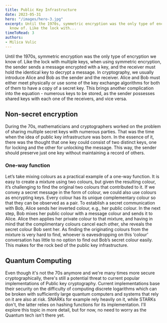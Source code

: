 ```yaml
---
title: Public Key Infrastructure
date: 2023-05-31
hero: "/images/hero-3.jpg"
excerpt: Until the 1970s, symmetric encryption was the only type of encryption we
  know of. Like the lock with...
timeToRead: 3
authors:
- Milica Vulic
---
```


Until the 1970s, symmetric encryption was the only type of encryption we know of. Like the lock with multiple keys, when using symmetric encryption, the sender sends a message encrypted with a key, and the receiver must hold the identical key to decrypt a message. In cryptography, we usually introduce Alice and Bob as the sender and the receiver. Alice and Bob must either meet physically or use some of the key exchange algorithms for both of them to have a copy of a secret key. This brings another complication into the equation - numerous keys to be stored, as the sender possesses shared keys with each one of the receivers, and vice versa.

## Non-secret encryption

During the 70s, mathematicians and cryptographers worked on the problem of sharing multiple secret keys with numerous parties. That was the time when the idea of public key infrastructure was born. In the essence of it, there was the thought that one key could consist of two distinct keys, one for locking and the other for unlocking the message. This way, the sender should preserve just one key without maintaining a record of others.

### One-way function

Let’s take mixing colours as a practical example of a one-way function. It is easy to create a mixture using two colours, but given the resulting colour, it’s challenging to find the original two colours that contributed to it. If we convey a secret message in the form of colour, we could also use colours as encrypting keys. Every colour has its unique complementary colour so that they can be observed as a pair. To establish a secret communication with Bob, Alice sends her inverted colour, e.g., her public colour. In the next step, Bob mixes her public colour with a message colour and sends it to Alice. Alice then applies her private colour to that mixture, and having in mind that the complimentary colours cancel each other, she reveals the secret colour Bob sent her. As finding the originating colours from the mixture is very hard to find, whoever is eavesdropping on this ‘colour’ conversation has little to no option to find out Bob’s secret colour easily. This makes for the rock bed of the public key infrastructure.

## Quantum Computing

Even though it's not the 70s anymore and we're many times more secure cryptographically, there's still a potential threat to current popular implementations of Public key cryptography. Current implementations base their security on the difficulty of computing discrete logarithms which can be broken with sufficiently large quantum computers and systems that rely on it are also at risk. SNARKs for example rely heavily on it, while STARKs don't, the latter relies on hashing functions for its implementation. I'll explore this topic in more detail, but for now, no need to worry as the Quantum tech isn't there yet.

